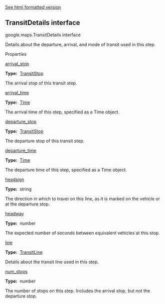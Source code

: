 [See html formatted version](https://huasofoundries.github.io/google-maps-documentation/TransitDetails.html)


TransitDetails interface
------------------------

google.maps.TransitDetails interface

Details about the departure, arrival, and mode of transit used in this step.

Properties

[arrival\_stop](#TransitDetails.arrival_stop)

**Type:**  [TransitStop](TransitStop.md)

The arrival stop of this transit step.

[arrival\_time](#TransitDetails.arrival_time)

**Type:**  [Time](Time.md)

The arrival time of this step, specified as a Time object.

[departure\_stop](#TransitDetails.departure_stop)

**Type:**  [TransitStop](TransitStop.md)

The departure stop of this transit step.

[departure\_time](#TransitDetails.departure_time)

**Type:**  [Time](Time.md)

The departure time of this step, specified as a Time object.

[headsign](#TransitDetails.headsign)

**Type:**  string

The direction in which to travel on this line, as it is marked on the vehicle or at the departure stop.

[headway](#TransitDetails.headway)

**Type:**  number

The expected number of seconds between equivalent vehicles at this stop.

[line](#TransitDetails.line)

**Type:**  [TransitLine](TransitLine.md)

Details about the transit line used in this step.

[num\_stops](#TransitDetails.num_stops)

**Type:**  number

The number of stops on this step. Includes the arrival stop, but not the departure stop.